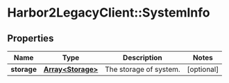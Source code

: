 # Harbor2LegacyClient::SystemInfo

## Properties
Name | Type | Description | Notes
------------ | ------------- | ------------- | -------------
**storage** | [**Array&lt;Storage&gt;**](Storage.md) | The storage of system. | [optional] 


